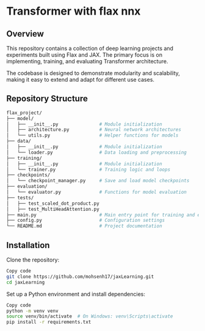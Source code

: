 # Transformer with flax nnx

## Overview
This repository contains a collection of deep learning projects and experiments built using Flax and JAX. The primary focus is on implementing, training, and evaluating Transformer architecture.

The codebase is designed to demonstrate modularity and scalability, making it easy to extend and adapt for different use cases.

## Repository Structure
```bash
flax_project/
├── model/
│   ├── __init__.py               # Module initialization
│   ├── architecture.py           # Neural network architectures 
│   └── utils.py                  # Helper functions for models
├── data/
│   ├── __init__.py               # Module initialization
│   └── loader.py                 # Data loading and preprocessing
├── training/
│   ├── __init__.py               # Module initialization
│   └── trainer.py                # Training logic and loops
├── checkpoints/
│   └── checkpoint_manager.py     # Save and load model checkpoints
├── evaluation/
│   └── evaluator.py              # Functions for model evaluation
├── tests/
│   ├── test_scaled_dot_product.py             
│   ├── test_MultiHeadAttention.py              
├── main.py                       # Main entry point for training and evaluation
├── config.py                     # Configuration settings
└── README.md                     # Project documentation
```

## Installation
Clone the repository:

```bash
Copy code
git clone https://github.com/mohsenh17/jaxLearning.git
cd jaxLearning
```
Set up a Python environment and install dependencies:

```bash
Copy code
python -m venv venv
source venv/bin/activate  # On Windows: venv\Scripts\activate
pip install -r requirements.txt
```